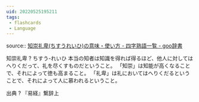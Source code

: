 ```yaml
---
uid: 20220525195211
tags:
 - flashcards
 - Language
---
```


source:: [知崇礼卑(ちすうれいひ)の意味・使い方 - 四字熟語一覧 - goo辞書](https://dictionary.goo.ne.jp/word/%E7%9F%A5%E5%B4%87%E7%A4%BC%E5%8D%91/)

知崇礼卑
?
ちすう-れいひ
本当の知者は知識を得れば得るほど、他人に対してはへりくだって、礼を尽くすものだということ。
「知崇」は知能が高くなることで、それによって徳も高まること。
「礼卑」は礼においてはへりくだるということで、それによって人に慕われるということ。
<!--SR:!2022-10-24,92,270-->

出典
?
『易経』繋辞上
<!--SR:!2022-08-18,25,190-->